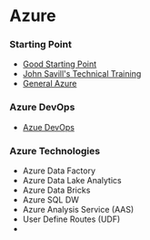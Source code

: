 # Azure

### Starting Point

* [Good Starting Point](https://www.youtube.com/watch?v=R1sZNw-lb6Q)
* [John Savill's Technical Training](https://www.youtube.com/@NTFAQGuy/playlists)
* [General Azure](https://intellipaat.com/blog/tutorial/microsoft-azure-tutorial/)


### Azure DevOps

* [Azue DevOps](https://intellipaat.com/blog/tutorial/microsoft-azure-tutorial/azure-devops-tutorial/)

### Azure Technologies

* Azure Data Factory
* Azure Data Lake Analytics
* Azure Data Bricks
* Azure SQL DW
* Azure Analysis Service (AAS)
* User Define Routes (UDF)
*
